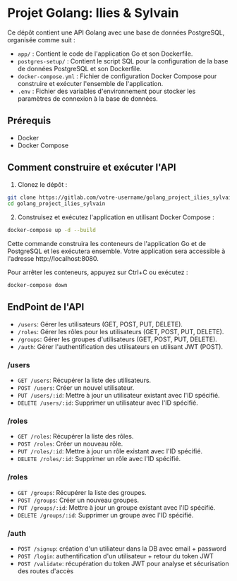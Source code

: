 # Projet Golang: Ilies & Sylvain

Ce dépôt contient une API Golang avec une base de données PostgreSQL, organisée comme suit :

- `app/` : Contient le code de l'application Go et son Dockerfile.
- `postgres-setup/` : Contient le script SQL pour la configuration de la base de données PostgreSQL et son Dockerfile.
- `docker-compose.yml` : Fichier de configuration Docker Compose pour construire et exécuter l'ensemble de l'application.
- `.env` : Fichier des variables d'environnement pour stocker les paramètres de connexion à la base de données.

## Prérequis

- Docker
- Docker Compose

## Comment construire et exécuter l'API

1. Clonez le dépôt :

```bash
git clone https://gitlab.com/votre-username/golang_project_ilies_sylvain.git
cd golang_project_ilies_sylvain
```

2. Construisez et exécutez l'application en utilisant Docker Compose :

```bash
docker-compose up -d --build
```

Cette commande construira les conteneurs de l'application Go et de PostgreSQL et les exécutera ensemble. Votre application sera accessible à l'adresse http://localhost:8080.

Pour arrêter les conteneurs, appuyez sur Ctrl+C ou exécutez :

```bash
docker-compose down
```
## EndPoint de l'API

* `/users`: Gérer les utilisateurs (GET, POST, PUT, DELETE).
* `/roles`: Gérer les rôles pour les utilisateurs (GET, POST, PUT, DELETE).
* `/groups`: Gérer les groupes d'utilisateurs (GET, POST, PUT, DELETE).
* `/auth`: Gérer l'authentification des utilisateurs en utilisant JWT (POST).

### /users

* `GET /users`: Récupérer la liste des utilisateurs.
* `POST /users`: Créer un nouvel utilisateur.
* `PUT /users/:id`: Mettre à jour un utilisateur existant avec l'ID spécifié.
* `DELETE /users/:id`: Supprimer un utilisateur avec l'ID spécifié.

### /roles

* `GET /roles`: Récupérer la liste des rôles.
* `POST /roles`: Créer un nouveau rôle.
* `PUT /roles/:id`: Mettre à jour un rôle existant avec l'ID spécifié.
* `DELETE /roles/:id`: Supprimer un rôle avec l'ID spécifié.

### /roles

* `GET /groups`: Récupérer la liste des groupes.
* `POST /groups`: Créer un nouveau groupes.
* `PUT /groups/:id`: Mettre à jour un groupe existant avec l'ID spécifié.
* `DELETE /groups/:id`: Supprimer un groupe avec l'ID spécifié.

### /auth

* `POST /signup`: création d'un utiliateur dans la DB avec email + password
* `POST /login`: authentification d'un utilisateur + retour du token JWT
* `POST /validate`: récupération du token JWT pour analyse et sécurisation des routes d'accès


